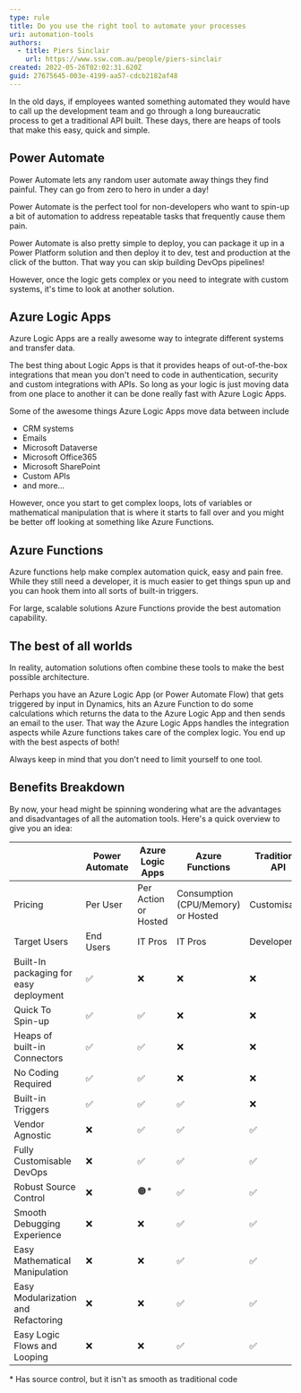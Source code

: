 ```yaml
---
type: rule
title: Do you use the right tool to automate your processes
uri: automation-tools
authors:
  - title: Piers Sinclair
    url: https://www.ssw.com.au/people/piers-sinclair
created: 2022-05-26T02:02:31.620Z
guid: 27675645-003e-4199-aa57-cdcb2182af48
---
```

In the old days, if employees wanted something automated they would have to call up the development team and go through a long bureaucratic process to get a traditional API built. These days, there are heaps of tools that make this easy, quick and simple.

<!--endintro-->

## Power Automate
Power Automate lets any random user automate away things they find painful. They can go from zero to hero in under a day!

Power Automate is the perfect tool for non-developers who want to spin-up a bit of automation to address repeatable tasks that frequently cause them pain.

Power Automate is also pretty simple to deploy, you can package it up in a Power Platform solution and then deploy it to dev, test and production at the click of the button. That way you can skip building DevOps pipelines!

However, once the logic gets complex or you need to integrate with custom systems, it's time to look at another solution.

## Azure Logic Apps
Azure Logic Apps are a really awesome way to integrate different systems and transfer data.

The best thing about Logic Apps is that it provides heaps of out-of-the-box integrations that mean you don't need to code in authentication, security and custom integrations with APIs. So long as your logic is just moving data from one place to another it can be done really fast with Azure Logic Apps.

Some of the awesome things Azure Logic Apps move data between include
* CRM systems
* Emails
* Microsoft Dataverse
* Microsoft Office365
* Microsoft SharePoint
* Custom APIs
* and more...

However, once you start to get complex loops, lots of variables or mathematical manipulation that is where it starts to fall over and you might be better off looking at something like Azure Functions.

## Azure Functions
Azure functions help make complex automation quick, easy and pain free. While they still need a developer, it is much easier to get things spun up and you can hook them into all sorts of built-in triggers.

For large, scalable solutions Azure Functions provide the best automation capability.

## The best of all worlds
In reality, automation solutions often combine these tools to make the best possible architecture.

Perhaps you have an Azure Logic App (or Power Automate Flow) that gets triggered by input in Dynamics, hits an Azure Function to do some calculations which returns the data to the Azure Logic App and then sends an email to the user. That way the Azure Logic Apps handles the integration aspects while Azure functions takes care of the complex logic. You end up with the best aspects of both!

Always keep in mind that you don't need to limit yourself to one tool.

## Benefits Breakdown
By now, your head might be spinning wondering what are the advantages and disadvantages of all the automation tools. Here's a quick overview to give you an idea:

| | Power Automate | Azure Logic Apps | Azure Functions | Traditional API
| ----------- | ----------- | ----------- | ----------- | ----------- |
| Pricing | Per User | Per Action or Hosted | Consumption (CPU/Memory) or Hosted | Customisable |
| Target Users | End Users | IT Pros | IT Pros | Developers |
| Built-In packaging for easy deployment | ✅ | ❌ | ❌ | ❌ |
| Quick To Spin-up | ✅ | ✅ | ❌ | ❌ |
| Heaps of built-in Connectors | ✅ | ✅ | ❌ | ❌ |
| No Coding Required | ✅ | ✅ | ❌ | ❌ |
| Built-in Triggers | ✅ | ✅ | ✅ | ❌ |
| Vendor Agnostic | ❌ | ✅ | ✅ | ✅ |
| Fully Customisable DevOps | ❌ | ✅ | ✅ | ✅ | 
| Robust Source Control | ❌ | 🟠* | ✅ | ✅ |
| Smooth Debugging Experience | ❌ | ❌ | ✅ | ✅ |
| Easy Mathematical Manipulation | ❌ | ❌ | ✅ | ✅ |
| Easy Modularization and Refactoring | ❌ | ❌ | ✅ | ✅ |
| Easy Logic Flows and Looping | ❌ | ❌ | ✅ | ✅ |

\* Has source control, but it isn't as smooth as traditional code



